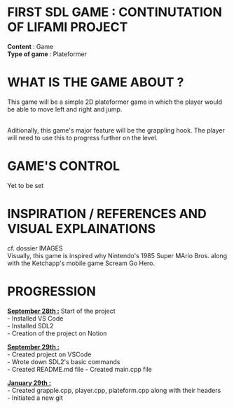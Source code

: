 # FIRST SDL GAME : CONTINUTATION OF LIFAMI PROJECT
<b> Content </b> : Game <br/>
<b> Type of game </b> : Plateformer

# WHAT IS THE GAME ABOUT ?
This game will be a simple 2D plateformer game in which the player would be able to move left and right and jump.

<br> Aditionally, this game's major feature will be the grappling hook. The player will need to use this to progress further on the level.

# GAME'S CONTROL
Yet to be set

# INSPIRATION / REFERENCES AND VISUAL EXPLAINATIONS
cf. dossier IMAGES </br>
Visually, this game is inspired why Nintendo's 1985 Super MArio Bros. along with the Ketchapp's mobile game Scream Go Hero.

# PROGRESSION
<p> <u><b> September 28th :</b></u> Start of the project <br>
- Installed VS Code <br>
- Installed SDL2 <br>
- Creation of the project on Notion


<p> <u><b> September 29th :</b></u> <br>
- Created project on VSCode <br>
- Wrote down SDL2's basic commands <br>
- Created README.md file
- Created main.cpp file

<p> <u> <b> January 29th : </b></u> <br>
 - Created grapple.cpp, player.cpp, plateform.cpp along with their headers </br>
 - Initiated a new git 